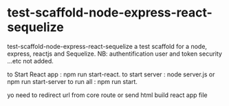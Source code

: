 # test-scaffold-node-express-react-sequelize
test-scaffold-node-express-react-sequelize
a test scaffold for a node, express, reactjs and Sequelize.
NB: authentification user and token security ...etc not added.

to Start React app : npm run start-react.
to start server : node server.js or npm run start-server
to run all : npm run start.

yo need to redirect url from core route or send html build react app file
